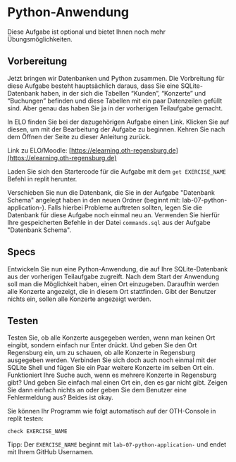 # Python-Anwendung

Diese Aufgabe ist optional und bietet Ihnen noch mehr Übungsmöglichkeiten.

## Vorbereitung

Jetzt bringen wir Datenbanken und Python zusammen. Die Vorbreitung für diese Aufgabe besteht hauptsächlich daraus, dass Sie eine SQLite-Datenbank haben, in der sich die Tabellen “Kunden”, “Konzerte” und “Buchungen” befinden und diese Tabellen mit ein paar Datenzeilen gefüllt sind. Aber genau das haben Sie ja in der vorherigen Teilaufgabe gemacht. 

In ELO finden Sie bei der dazugehörigen Aufgabe einen Link. Klicken Sie auf diesen, um mit der Bearbeitung der Aufgabe zu beginnen. Kehren Sie nach dem Öffnen der Seite zu dieser Anleitung zurück.

Link zu ELO/Moodle: [https://elearning.oth-regensburg.de](https://elearning.oth-regensburg.de)

Laden Sie sich den Startercode für die Aufgabe mit dem ```get EXERCISE_NAME``` Befehl in replit herunter.

Verschieben Sie nun die Datenbank, die Sie in der Aufgabe "Datenbank Schema" angelegt haben in den neuen Ordner (beginnt mit: lab-07-python-application-). Falls hierbei Probleme auftreten sollten, legen Sie die Datenbank für diese Aufgabe noch einmal neu an. Verwenden Sie hierfür Ihre gespeicherten Befehle in der Datei ```commands.sql``` aus der Aufgabe "Datenbank Schema".


## Specs

Entwickeln Sie nun eine Python-Anwendung, die auf Ihre SQLite-Datenbank aus der vorherigen Teilaufgabe zugreift. Nach dem Start der Anwendung soll man die Möglichkeit haben, einen Ort einzugeben. Daraufhin werden alle Konzerte angezeigt, die in diesem Ort stattfinden. Gibt der Benutzer nichts ein, sollen alle Konzerte angezeigt werden.


## Testen

Testen Sie, ob alle Konzerte ausgegeben werden, wenn man keinen Ort eingibt, sondern einfach nur Enter drückt. Und geben Sie den Ort Regensburg ein, um zu schauen, ob alle Konzerte in Regensburg ausgegeben werden. Verbinden Sie sich doch auch noch einmal mit der SQLite Shell und fügen Sie ein Paar weitere Konzerte im selben Ort ein. Funktioniert Ihre Suche auch, wenn es mehrere Konzerte in Regensburg gibt? Und geben Sie einfach mal einen Ort ein, den es gar nicht gibt. Zeigen Sie dann einfach nichts an oder geben Sie dem Benutzer eine Fehlermeldung aus? Beides ist okay.

Sie können Ihr Programm wie folgt automatisch auf der OTH-Console in replit testen:

    check EXERCISE_NAME

Tipp: Der `EXERCISE_NAME` beginnt mit `lab-07-python-application-` und endet mit Ihrem GitHub Usernamen.

